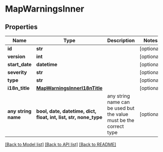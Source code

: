 # MapWarningsInner


## Properties
Name | Type | Description | Notes
------------ | ------------- | ------------- | -------------
**id** | **str** |  | [optional] 
**version** | **int** |  | [optional] 
**start_date** | **datetime** |  | [optional] 
**severity** | **str** |  | [optional] 
**type** | **str** |  | [optional] 
**i18n_title** | [**MapWarningsInnerI18nTitle**](MapWarningsInnerI18nTitle.md) |  | [optional] 
**any string name** | **bool, date, datetime, dict, float, int, list, str, none_type** | any string name can be used but the value must be the correct type | [optional]

[[Back to Model list]](../README.md#documentation-for-models) [[Back to API list]](../README.md#documentation-for-api-endpoints) [[Back to README]](../README.md)


